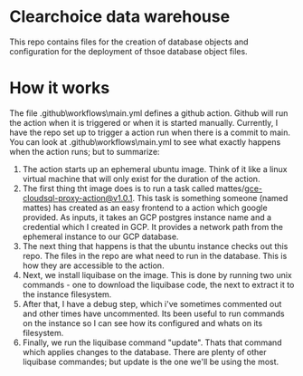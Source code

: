 # Clearchoice data warehouse
This repo contains files for the creation of database objects and configuration for the deployment of thsoe database object files.

# How it works
The file .github\workflows\main.yml defines a github action.  Github will run the action when it is triggered or when it is started manually.  Currently, I have the repo set up to trigger a action run when there is a commit to main.
You can look at .github\workflows\main.yml to see what exactly happens when the action runs; but to summarize: 
1. The action starts up an ephemeral ubuntu image.  Think of it like a linux virtual machine that will only exist for the duration of the action.
2. The first thing tht image does is to run a task called mattes/gce-cloudsql-proxy-action@v1.0.1.  This task is something someone (named mattes) has created as an easy frontend to a action which google provided.  As inputs, it takes an GCP postgres instance name and a credential which I created in GCP.  It provides a network path from the ephemeral instance to our GCP database.
3. The next thing that happens is that the ubuntu instance checks out this repo.  The files in the repo are what need to run in the database.  This is how they are accessible to the action.
4. Next, we install liquibase on the image.  This is done by running two unix commands - one to download the liquibase code, the next to extract it to the instance filesystem.
5. After that, I have a debug step, which i've sometimes commented out and other times have uncommented.  Its been useful to run commands on the instance so I can see how its configured and whats on its filesystem.
6. Finally, we run the liquibase command "update".  Thats that command which applies changes to the database.  There are plenty of other liquibase commandes; but update is the one we'll be using the most.
